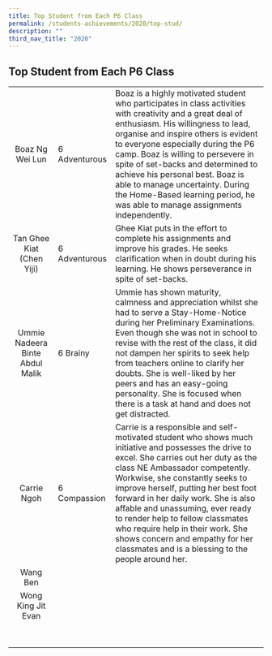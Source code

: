 ```yaml
---
title: Top Student from Each P6 Class
permalink: /students-achievements/2020/top-stud/
description: ""
third_nav_title: "2020"
---
```

## Top Student from Each P6 Class

|   |   |   |
|:-:|---|---|
|Boaz Ng Wei Lun   | 6 Adventurous  | Boaz is a highly motivated student who participates in class activities with creativity and a great deal of enthusiasm. His willingness to lead, organise and inspire others is evident to everyone especially during the P6 camp. Boaz is willing to persevere in spite of set-backs and determined to achieve his personal best. Boaz is able to manage uncertainty. During the Home-Based learning period, he was able to manage assignments independently.  |
| Tan Ghee Kiat (Chen Yiji)  | 6 Adventurous  | Ghee Kiat puts in the effort to complete his assignments and improve his grades. He seeks clarification when in doubt during his learning. He shows perseverance in spite of set-backs.  |
| Ummie Nadeera Binte Abdul Malik  | 6 Brainy  | Ummie has shown maturity, calmness and appreciation whilst she had to serve a Stay-Home-Notice during her Preliminary Examinations. Even though she was not in school to revise with the rest of the class, it did not dampen her spirits to seek help from teachers online to clarify her doubts. She is well-liked by her peers and has an easy-going personality. She is focused when there is a task at hand and does not get distracted.  |
| Carrie Ngoh  | 6 Compassion  | Carrie is a responsible and self-motivated student who shows much initiative and possesses the drive to excel. She carries out her duty as the class NE Ambassador competently. Workwise, she constantly seeks to improve herself, putting her best foot forward in her daily work. She is also affable and unassuming, ever ready to render help to fellow classmates who require help in their work. She shows concern and empathy for her classmates and is a blessing to the people around her.  |
| Wang Ben  |   |   |
|Wong King Jit Evan   |   |   |
|   |   |   |
|   |   |   |
|   |   |   |
|   |   |   |
|   |   |   |
|   |   |   |
|   |   |   |
|   |   |   |